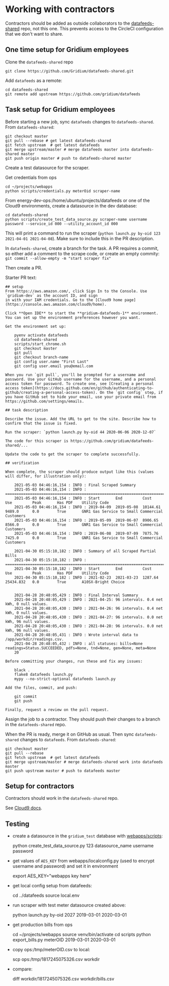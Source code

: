 # Working with contractors

Contractors should be added as outside collaborators to the
[datafeeds-shared](https://github.com/Gridium/datafeeds-shared) repo, not this one.
This prevents access to the CircleCI configuration that we don't want to share.

## One time setup for Gridium employees

Clone the `datafeeds-shared` repo

    git clone https://github.com/Gridium/datafeeds-shared.git

Add `datafeeds` as a remote:

    cd datafeeds-shared
    git remote add upstream https://github.com/gridium/datafeeds

## Task setup for Gridium employees

Before starting a new job, sync `datafeeds` changes to `datafeeds-shared`. From `datafeeds-shared`:

    git checkout master
    git pull --rebase # get latest datafeeds-shared
    git fetch upstream  # get latest datafeeds
    git merge upstream/master # merge datafeeds master into datafeeds-shared master
    git push origin master # push to datafeeds-shared master

Create a test datasource for the scraper.

Get credentials from ops

    cd ~/projects/webapps
    python scripts/credentials.py meterOid scraper-name

From energy-dev-ops:/home/ubuntu/projects/datafeeds or one of the Cloud9 environments, create a datasource in the dev database:

    cd datafeeds-shared
    python scripts/create_test_data_source.py scraper-name username password --service_id 000 --utility_account_id 000

This will print a command to run the scraper (`python launch.py by-oid 123 2021-04-01 2021-04-08`).
Make sure to include this in the PR description.

In `datafeeds-shared`, create a branch for the task. A PR requires a commit, so either add a comment
to the scrape code, or create an empty commity: `git commit --allow-empty -m "start scraper fix"`

Then create a PR.

Starter PR text:

```
## setup
From https://aws.amazon.com/, click Sign In to the Console. Use `gridium-dev` as the account ID, and sign
in with your IAM credentials. Go to the [Cloud9 home page](https://console.aws.amazon.com/cloud9/home).

Click **Open IDE** to start the **gridium-datafeeds-1** environment. You can set up the environment preferences however you want.

Get the environment set up:

    pyenv activate datafeeds
    cd datafeeds-shared
    scripts/start_chrome.sh
    git checkout master
    git pull
    git checkout branch-name
    git config user.name "First Last"
    git config user.email you@email.com

When you run `git pull`, you'll be prompted for a username and password. Use your GitHub username for the username, and a personal access token for password. To create one, see [Creating a personal access token](https://docs.github.com/en/github/authenticating-to-github/creating-a-personal-access-token). On the `git config` step, if you have GitHub set to hide your email, use your private email from https://github.com/settings/emails.

## task description

Describe the issue. Add the URL to get to the site. Describe how to confirm that the issue is fixed.

Run the scraper: `python launch.py by-oid 44 2020-06-06 2020-12-07`

The code for this scraper is https://github.com/gridium/datafeeds-shared/...

Update the code to get the scraper to complete successfully. 

## verification

When complete, the scraper should produce output like this (values will differ, for illustration only):

    2021-05-03 04:46:16,154 : INFO : Final Scraped Summary
    2021-05-03 04:46:16,154 : INFO : ================================================================================
    2021-05-03 04:46:16,154 : INFO : Start       End         Cost        Use         Peak       Has PDF    Utility Code
    2021-05-03 04:46:16,154 : INFO : 2019-04-09  2019-05-08  10144.61    9489.0      0.0        True       GNR1 Gas Service to Small Commercial Customers
    2021-05-03 04:46:16,154 : INFO : 2019-05-09  2019-06-07  8906.65     8566.0      0.0        True       GNR1 Gas Service to Small Commercial Customers
    2021-05-03 04:46:16,154 : INFO : 2019-06-08  2019-07-09  7875.76     7425.0      0.0        True       GNR1 Gas Service to Small Commercial Customers

    2021-04-30 05:15:10,182 : INFO : Summary of all Scraped Partial Bills
    2021-04-30 05:15:10,182 : INFO : ================================================================================
    2021-04-30 05:15:10,182 : INFO : Start       End         Cost        Use         Peak       Has PDF    Utility Code
    2021-04-30 05:15:10,182 : INFO : 2021-02-23  2021-03-23  1287.64     25434.832   0.0        True       A10SX-Bright Choice


    2021-04-28 20:48:05,429 : INFO : Final Interval Summary
    2021-04-28 20:48:05,429 : INFO : 2021-04-25: 96 intervals. 0.4 net kWh, 0 null values.
    2021-04-28 20:48:05,430 : INFO : 2021-04-26: 96 intervals. 0.4 net kWh, 0 null values.
    2021-04-28 20:48:05,430 : INFO : 2021-04-27: 96 intervals. 0.0 net kWh, 96 null values.
    2021-04-28 20:48:05,430 : INFO : 2021-04-28: 96 intervals. 0.0 net kWh, 96 null values.
    2021-04-28 20:48:05,431 : INFO : Wrote interval data to /app/workdir/readings.csv.
    2021-04-28 20:48:05,432 : INFO : all statuses: bills=None readings=Status.SUCCEEDED, pdfs=None, tnd=None, gen=None, meta=None
    20

Before committing your changes, run these and fix any issues:

    black .
    flake8 datafeeds launch.py
    mypy --no-strict-optional datafeeds launch.py

Add the files, commit, and push:

    git commit
    git push

Finally, request a review on the pull request.
```

Assign the job to a contractor. They should push their changes to a branch in the `datafeeds-shared` repo.

When the PR is ready, merge it on GitHub as usual. Then sync `datafeeds-shared` changes to `datafeeds`. From `datafeeds-shared`:

    git checkout master
    git pull --rebase
    git fetch upstream  # get latest datafeeds
    git merge upstream/master # merge datafeeds-shared work into datafeeds master
    git push upstream master # push to datafeeds master


## Setup for contractors

Contractors should work in the `datafeeds-shared` repo.

See [Cloud9 docs](docs/cloud9.md).

## Testing

- create a datasource in the `gridium_test` database with [webapps/scripts](https://github.com/Gridium/webapps/tree/master/scripts/create_test_data_source.py):

    python create_test_data_source.py 123 datasource_name username password

- get values of `AES_KEY` from webapps/localconfig.py (used to encrypt username and password) and set it in environment

    export AES_KEY="webapps key here"

- get local config setup from datafeeds:

    cd ../datafeeds
    source local.env

- run scraper with test meter datasource created above:

    python launch.py by-oid 2027 2019-03-01 2020-03-01

- get production bills from ops

    cd ~/projects/webapps
    source venv/bin/activate
    cd scripts
    python export_bills.py meterOID 2019-03-01 2020-03-01

- copy ops:/tmp/meterOID.csv to local:

    scp ops:/tmp/1817245075326.csv workdir

- compare:

    diff workdir/1817245075326.csv workdir/bills.csv

